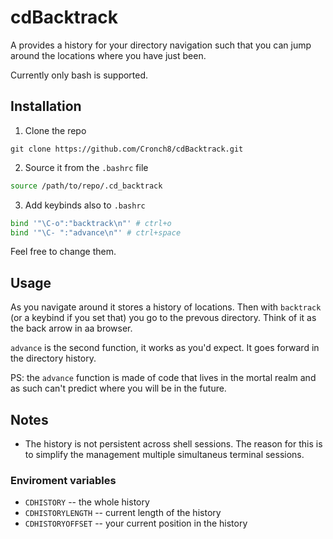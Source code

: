 # cdBacktrack

A provides a history for your directory navigation such that you can jump around the locations where you have just been.

Currently only bash is supported.

## Installation

1. Clone the repo

```
git clone https://github.com/Cronch8/cdBacktrack.git
```

2. Source it from the `.bashrc` file

```bash
source /path/to/repo/.cd_backtrack
```

3. Add keybinds also to `.bashrc`

```bash
bind '"\C-o":"backtrack\n"' # ctrl+o
bind '"\C- ":"advance\n"' # ctrl+space
```

Feel free to change them.

## Usage

As you navigate around it stores a history of locations. Then with `backtrack` (or a keybind if you set that) you go to the prevous directory. Think of it as the back arrow in aa browser.

`advance` is the second function, it works as you'd expect. It goes forward in the directory history.

PS: the `advance` function is made of code that lives in the mortal realm and as such can't predict where you will be in the future.

## Notes

- The history is not persistent across shell sessions. The reason for this is to simplify the management multiple simultaneus terminal sessions.

### Enviroment variables

- `CDHISTORY` -- the whole history
- `CDHISTORYLENGTH` -- current length of the history
- `CDHISTORYOFFSET` -- your current position in the history
